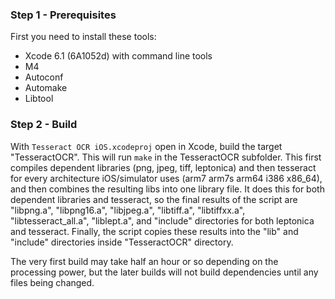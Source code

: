 
### Step 1 - Prerequisites
First you need to install these tools:

- Xcode 6.1 (6A1052d) with command line tools
- M4
- Autoconf
- Automake
- Libtool

### Step 2 - Build
With `Tesseract OCR iOS.xcodeproj` open in Xcode, build the target "TesseractOCR". This will run `make` in the TesseractOCR subfolder. This first compiles dependent libraries (png, jpeg, tiff, leptonica) and then tesseract for every architecture iOS/simulator uses (arm7 arm7s arm64 i386 x86_64), and then combines the resulting libs into one library file. It does this for both dependent libraries and tesseract, so the final results of the script are "libpng.a", "libpng16.a", "libjpeg.a", "libtiff.a", "libtiffxx.a", "libtesseract_all.a", "liblept.a", and "include" directories for both leptonica and tesseract. Finally, the script copies these results into the "lib" and "include" directories inside "TesseractOCR" directory.

The very first build may take half an hour or so depending on the processing power, but the later builds will not build dependencies until any files being changed.
